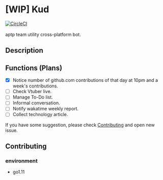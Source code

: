 # [WIP] Kud

[![CircleCI](https://circleci.com/gh/aptp/Kud/tree/master.svg?style=svg)](https://circleci.com/gh/aptp/Kud/tree/master) <br>
<br>
aptp team utility cross-platform bot.

## Description

## Functions (Plans)
- [x] Notice number of github.com contributions of that day at 10pm and a week's contributions.
- [ ] Check Vtuber live.
- [ ] Manage To-Do list.
- [ ] Informal conversation.
- [ ] Notify wakatime weekly report.
- [ ] Collect technology article.

If you have some suggestion, please check [Contributing](https://github.com/aptp/Kud#contributing) and open new issue.

## Contributing

### environment
- go1.11

